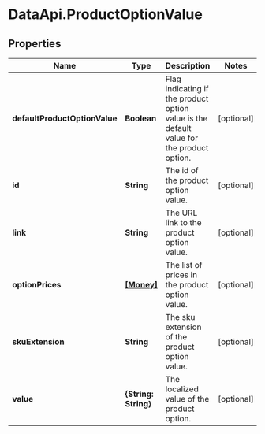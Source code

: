 # DataApi.ProductOptionValue

## Properties

Name | Type | Description | Notes
------------ | ------------- | ------------- | -------------
**defaultProductOptionValue** | **Boolean** | Flag indicating if the product option value is the default value for the product option. | [optional] 
**id** | **String** | The id of the product option value. | [optional] 
**link** | **String** | The URL link to the product option value. | [optional] 
**optionPrices** | [**[Money]**](Money.md) | The list of prices in the product option value. | [optional] 
**skuExtension** | **String** | The sku extension of the product option value. | [optional] 
**value** | **{String: String}** | The localized value of the product option. | [optional] 


